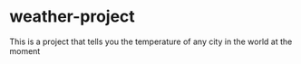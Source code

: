 # weather-project
This is a project that tells you the temperature of any city in the world at the moment
